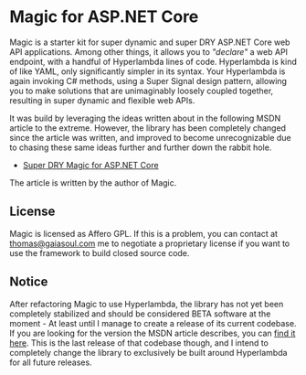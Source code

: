 
# Magic for ASP.NET Core

Magic is a starter kit for super dynamic and super DRY ASP.NET Core web API applications. Among other things, it allows you to _"declare"_
a web API endpoint, with a handful of Hyperlambda lines of code. Hyperlambda is kind of like YAML, only significantly simpler in its syntax.
Your Hyperlambda is again invoking C# methods, using a Super Signal design pattern, allowing you to make solutions that are unimaginably
loosely coupled together, resulting in super dynamic and flexible web APIs.

It was build by leveraging the ideas written about in the following MSDN article to the extreme. However, the library has been completely
changed since the article was written, and improved to become unrecognizable due to chasing these same ideas further and further down
the rabbit hole.

* [Super DRY Magic for ASP.NET Core](https://msdn.microsoft.com/en-us/magazine/mt833461)

The article is written by the author of Magic.

## License

Magic is licensed as Affero GPL. If this is a problem, you can contact at thomas@gaiasoul.com me to negotiate a proprietary license if
you want to use the framework to build closed source code.

## Notice

After refactoring Magic to use Hyperlambda, the library has not yet been completely stabilized and should be considered BETA software at
the moment - At least until I manage to create a release of its current codebase. If you are looking for the version the MSDN article
describes, you can [find it here](https://github.com/polterguy/magic/releases/tag/v3.0). This is the last release of that codebase though,
and I intend to completely change the library to exclusively be built around Hyperlambda for all future releases.
